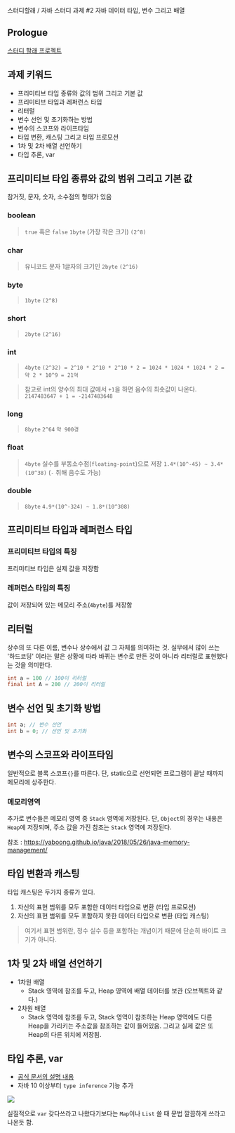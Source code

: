 스터디할래 / 자바 스터디 과제 #2 자바 데이터 타입, 변수 그리고 배열

## Prologue

[스터디 할래 프로젝트](https://github.com/whiteship/live-study)

## 과제 키워드

- 프리미티브 타입 종류와 값의 범위 그리고 기본 값
- 프리미티브 타입과 레퍼런스 타입
- 리터럴
- 변수 선언 및 초기화하는 방법
- 변수의 스코프와 라이프타임
- 타입 변환, 캐스팅 그리고 타입 프로모션
- 1차 및 2차 배열 선언하기
- 타입 추론, var

## 프리미티브 타입 종류와 값의 범위 그리고 기본 값

참거짓, 문자, 숫자, 소수점의 형태가 있음

### boolean

> `true` 혹은 `false` `1byte` (가장 작은 크기) `(2^8)`

### char

> 유니코드 문자 1글자의 크기인 `2byte` `(2^16)`

### byte

> `1byte` `(2^8)`

### short

> `2byte` `(2^16)`

### int

> `4byte` `(2^32) = 2^10 * 2^10 * 2^10 * 2 = 1024 * 1024 * 1024 * 2 = 약 2 * 10^9 = 21억`

> 참고로 int의 양수의 최대 값에서 `+1`을 하면 음수의 최솟값이 나온다.
> `2147483647 + 1 = -2147483648`

### long

> `8byte` `2^64` `약 900경`

### float

> `4byte` 실수를 부동소수점(`floating-point`)으로 저장 `1.4*(10^-45) ~ 3.4*(10^38)` (`-` 취해 음수도 가능)

### double

> `8byte` `4.9*(10^-324) ~ 1.8*(10^308)`

## 프리미티브 타입과 레퍼런스 타입

### 프리미티브 타입의 특징

프리미티브 타입은 실제 값을 저장함

### 레퍼런스 타입의 특징

값이 저장되어 있는 메모리 주소(`4byte`)를 저장함

## 리터럴

상수의 또 다른 이름, 변수나 상수에서 값 그 자체를 의미하는 것.
실무에서 많이 쓰는 '하드코딩' 이라는 말은 상황에 따라 바뀌는 변수로 만든 것이 아니라 리터럴로 표현했다는 것을 의미한다.

```java
int a = 100 // 100이 리터럴
final int A = 200 // 200이 리터럴
```

## 변수 선언 및 초기화 방법

```java
int a; // 변수 선언
int b = 0; // 선언 및 초기화
```

## 변수의 스코프와 라이프타임

일반적으로 블록 스코프`{}`를 따른다.
단, static으로 선언되면 프로그램이 끝날 때까지 메모리에 상주한다.

### 메모리영역

추가로 변수들은 메모리 영역 중 `Stack` 영역에 저장된다.
단, `Object`의 경우는 내용은 `Heap`에 저장되며, 주소 값을 가진 참조는 `Stack` 영역에 저장된다.

참조 : https://yaboong.github.io/java/2018/05/26/java-memory-management/

## 타입 변환과 캐스팅

타입 캐스팅은 두가지 종류가 있다.

1. 자신의 표현 범위를 모두 포함한 데이터 타입으로 변환 (타입 프로모션)
2. 자신의 표현 범위를 모두 포함하지 못한 데이터 타입으로 변환 (타입 캐스팅)

> 여기서 표현 범위란, 정수 실수 등을 포함하는 개념이기 때문에 단순히 바이트 크기가 아니다.

## 1차 및 2차 배열 선언하기

- 1차원 배열
  - Stack 영역에 참조를 두고, Heap 영역에 배열 데이터를 보관 (오브젝트와 같다.)
- 2차원 배열
  - Stack 영역에 참조를 두고, Stack 영역이 참조하는 Heap 영역에도 다른 Heap을 가리키는 주소값을 참조하는 값이 들어있음. 그리고 실제 값은 또 Heap의 다른 위치에 저장됨.
  
## 타입 추론, var

- [공식 문서의 설명 내용](https://developer.oracle.com/java/jdk-10-local-variable-type-inference.html)
- 자바 10 이상부터 `type inference` 기능 추가

![](https://images.velog.io/images/jakeseo_me/post/05cd8878-dff6-4216-9a9b-f90f86a33cc9/image.png)

실질적으로 `var` 갖다쓰라고 나왔다기보다는 `Map`이나 `List` 쓸 때 문법 깔끔하게 쓰라고 나온듯 함.
